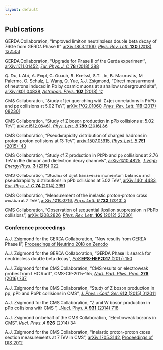 ```yaml
---
layout: default
---
```


## Publications

GERDA Collaboration, “Improved limit on neutrinoless double beta decay of 76Ge from GERDA Phase II”, [arXiv:1803.11100](https://arxiv.org/abs/1803.11100), [_Phys. Rev. Lett._ __120__ (2018) 132503](https://doi.org/10.1103/PhysRevLett.120.132503)

GERDA Collaboration, “Upgrade for Phase II of the Gerda experiment”, [arXiv:1711.01452](https://arxiv.org/abs/1711.01452), [_Eur. Phys. J. C_ __78__ (2018) 388](https://doi.org/10.1140/epjc/s10052-018-5812-2)

Q. Du, I. Abt, A. Empl, C. Gooch, R. Kneissl, S.T. Lin, B. Majorovits, M. Palermo, O. Schulz, L. Wang, Q. Yue, A.J. Zsigmond, “Direct measurement of neutrons induced in Pb by cosmic muons at a shallow underground site”, [arXiv:1801.04838](https://arxiv.org/abs/1801.04838), [_Astropart. Phys._ __102__ (2018) 12](https://doi.org/10.1016/j.astropartphys.2018.04.005)

CMS Collaboration, “Study of jet quenching with Z+jet correlations in PbPb and pp collisions at 5.02 TeV”, [arXiv:1702.01060](https://arxiv.org/abs/1702.01060), [_Phys. Rev. Lett._ __119__ (2017) 082301](http://dx.doi.org/10.1103/PhysRevLett.119.082301)

CMS Collaboration, “Study of Z boson production in pPb collisions at 5.02 TeV”, [arXiv:1512.06461](https://arxiv.org/abs/1512.06461), [_Phys. Lett. B_ __759__ (2016) 36](http://dx.doi.org/10.1016/j.physletb.2016.05.044)

CMS Collaboration, “Pseudorapidity distribution of charged hadrons in proton-proton collisions at 13 TeV”, [arxiv:1507.05915](https://arxiv.org/abs/1507.05915), [_Phys. Lett. B_ __751__ (2015) 143](http://dx.doi.org/10.1016/j.physletb.2015.10.004)

CMS Collaboration, “Study of Z production in PbPb and pp collisions at 2.76 TeV in the dimuon and dielectron decay channels”, [arXiv:1410.4825](https://arxiv.org/abs/1410.4825), [_J. High Energy Phys._ __3__ (2015) 022](http://dx.doi.org/10.1007/JHEP03(2015)022)

CMS Collaboration, “Studies of dijet transverse momentum balance and pseudorapidity distributions in pPb collisions at 5.02 TeV”, [arXiv:1401.4433](https://arxiv.org/abs/1401.4433), [_Eur. Phys. J. C_ __74__ (2014) 2951](http://dx.doi.org/10.1140/epjc/s10052-014-2951-y)

CMS Collaboration, “Measurement of the inelastic proton-proton cross section at 7 TeV”, [arXiv:1210.6718](https://arxiv.org/abs/1210.6718), [_Phys. Lett. B_ __722__ (2013) 5](http://dx.doi.org/10.1016/j.physletb.2013.03.024)

CMS Collaboration, “Observation of sequential Upsilon suppression in PbPb collisions”, [arXiv:1208.2826](https://arxiv.org/abs/1208.2826), [_Phys. Rev. Lett._ __109__ (2012) 222301](http://dx.doi.org/10.1103/PhysRevLett.109.222301)

### Conference proceedings

A.J. Zsigmond for the GERDA Collaboration, “New results from GERDA Phase II”, [Proceedings of Neutrino 2018 on Zenodo](https://doi.org/10.5281/zenodo.1287604)

A.J. Zsigmond for the GERDA Collaboration, “GERDA Phase II: search for neutrinoless double beta decay”, [_PoS_ __EPS-HEP2017__ (2017) 150](https://doi.org/10.22323/1.314.0150)

A.J. Zsigmond for the CMS Collaboration, “CMS results on electroweak probes from LHC Run1”, CMS-CR-2015-155, [_Nucl. Part. Phys. Proc._ __276__ (2016) 237](http://dx.doi.org/10.1016/j.nuclphysbps.2016.05.053)

A.J. Zsigmond for the CMS Collaboration, “Study of Z boson production in pp, pPb and PbPb collisions in CMS”, [_J. Phys.: Conf. Ser._ __612__ (2015) 012011](http://dx.doi.org/10.1088/1742-6596/612/1/012011)

A.J. Zsigmond for the CMS Collaboration, “Z and W boson production in pPb collisions with CMS ”, [_Nucl. Phys. A __931__ (2014) 718](http://dx.doi.org/10.1016/j.nuclphysa.2014.07.039)

A.J. Zsigmond on behalf of the CMS Collaboration, “Electroweak bosons in CMS”, [_Nucl. Phys. A_ __926__ (2014) 34](http://dx.doi.org/10.1016/j.nuclphysa.2014.02.016)

A.J. Zsigmond for the CMS Collaboration, “Inelastic proton-proton cross section measurements at 7 TeV in CMS”, [arXiv:1205.3142](https://arxiv.org/abs/1205.3142), [Proceedings of DIS 2012](http://dx.doi.org/10.3204/DESY-PROC-2012-02/181)


